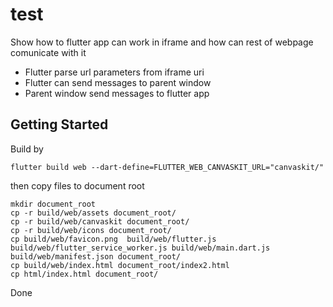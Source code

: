 # test

Show how to flutter app can work in iframe and how can rest of webpage comunicate with it
 - Flutter parse url parameters from iframe uri
 - Flutter can send messages to parent window
 - Parent window send messages to flutter app 
 
## Getting Started

Build by 
```
flutter build web --dart-define=FLUTTER_WEB_CANVASKIT_URL="canvaskit/"
```

then copy files to document root
```
mkdir document_root
cp -r build/web/assets document_root/
cp -r build/web/canvaskit document_root/
cp -r build/web/icons document_root/
cp build/web/favicon.png  build/web/flutter.js  build/web/flutter_service_worker.js build/web/main.dart.js  build/web/manifest.json document_root/
cp build/web/index.html document_root/index2.html
cp html/index.html document_root/
```

Done
